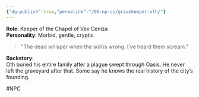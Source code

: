 ```yaml
---
{"dg-publish":true,"permalink":"/06-np-cs/gravekeeper-oth/"}
---
```


**Role**: Keeper of the Chapel of Vex Ceniza  
**Personality**: Morbid, gentle, cryptic  

> "The dead whisper when the soil is wrong. I’ve heard them scream."

**Backstory**:  
Oth buried his entire family after a plague swept through Oasis. He never left the graveyard after that. Some say he knows the real history of the city’s founding.

#NPC 